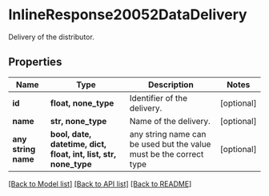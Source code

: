 # InlineResponse20052DataDelivery

Delivery of the distributor.

## Properties
Name | Type | Description | Notes
------------ | ------------- | ------------- | -------------
**id** | **float, none_type** | Identifier of the delivery. | [optional] 
**name** | **str, none_type** | Name of the delivery. | [optional] 
**any string name** | **bool, date, datetime, dict, float, int, list, str, none_type** | any string name can be used but the value must be the correct type | [optional]

[[Back to Model list]](../README.md#documentation-for-models) [[Back to API list]](../README.md#documentation-for-api-endpoints) [[Back to README]](../README.md)


